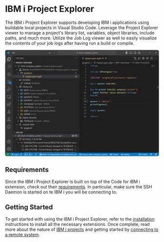# IBM i Project Explorer

The IBM i Project Explorer supports developing IBM i applications using buildable local projects in Visual Studio Code. Leverage the Project Explorer viewer to manage a project's library list, variables, object libraries, include paths, and much more. Utilize the Job Log viewer as well to easily visualize the contents of your job logs after having run a build or compile.

![IBM i Project Explorer](./assets/IBMiProjectExplorer_01.png)

## Requirements

Since the IBM i Project Explorer is built on top of the Code for IBM i extension, check out their [requirements](https://halcyon-tech.github.io/docs/#/./README?id=requirements). In particular, make sure the SSH Daemon is started on te IBM i you will be connecting to.

## Getting Started

To get started with using the IBM i Project Explorer, refer to the [installation](./pages/welcome/installation.md) instructions to install all the necessary extensions. Once complete, read more about the nature of [IBM i projects](./pages/ibm-i-projects/overview.md) and getting started by [connecting to a remote system](./pages/projectExplorer/connecting-to-a-remote-system).